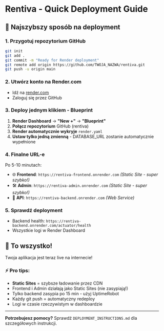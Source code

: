 # Rentiva - Quick Deployment Guide

## 🚀 Najszybszy sposób na deployment

### 1. Przygotuj repozytorium GitHub
```bash
git init
git add .
git commit -m "Ready for Render deployment"
git remote add origin https://github.com/TWOJA_NAZWA/rentiva.git
git push -u origin main
```

### 2. Utwórz konto na Render.com
- Idź na [render.com](https://render.com)
- Zaloguj się przez GitHub

### 3. Deploy jednym klikiem - Blueprint
1. **Render Dashboard** → **"New +"** → **"Blueprint"**
2. **Połącz repozytorium** GitHub (rentiva)
3. **Render automatycznie wykryje** `render.yaml`
4. **Ustaw tylko jedną zmienną** - DATABASE_URL zostanie automatycznie wypełnione

### 4. Finalne URL-e
Po 5-10 minutach:
- 🌐 **Frontend**: `https://rentiva-frontend.onrender.com` *(Static Site - super szybko!)*
- 🛠️ **Admin**: `https://rentiva-admin.onrender.com` *(Static Site - super szybko!)*
- 🔧 **API**: `https://rentiva-backend.onrender.com` *(Web Service)*

### 5. Sprawdź deployment
- Backend health: `https://rentiva-backend.onrender.com/actuator/health`
- Wszystkie logi w Render Dashboard

## 🎯 To wszystko!
Twoja aplikacja jest teraz live na internecie! 

### ⚡ Pro tips:
- **Static Sites** = szybsze ładowanie przez CDN
- Frontend i Admin działają jako Static Sites (nie zasypiają!)
- Tylko backend zasypia po 15 min - użyj UptimeRobot
- Każdy git push = automatyczny redeploy
- Logi w czasie rzeczywistym w dashboardzie

---
**Potrzebujesz pomocy?** Sprawdź `DEPLOYMENT_INSTRUCTIONS.md` dla szczegółowych instrukcji.
